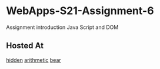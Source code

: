 # WebApps-S21-Assignment-6
Assignment introduction Java Script and DOM

## Hosted At
[hidden](hidden.html)
[arithmetic](arithmetic.html)
[bear](bear.html)


